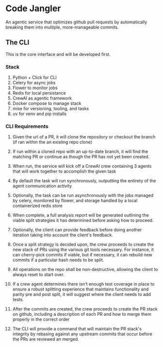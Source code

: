 # Code Jangler

An agentic service that optimizes github pull requests by automatically breaking them into multiple, more-manageable commits.

## The CLI

This is the core interface and will be developed first.

### Stack

1. Python + Click for CLI
2. Celery for async jobs
3. Flower to monitor jobs
4. Redis for local persistance
5. CrewAI as agentic framework
6. Docker compose to manage stack
7. mise for versioning, tooling, and tasks
8. uv for venv and pip installs

### CLI Requirements

1. Given the url of a PR, it will clone the repository or checkout the branch (if ran within the an existing repo clone)

2. If run within a cloned repo with an up-to-date branch, it will find the matching PR or continue as though the PR has not yet been created.

3. When run, the service will kick off a CrewAI crew containing 3 agents that will work together to accomplish the given task

4. By default the task will run synchronously, outputting the entirety of the agent communication activity

5. Optionally, the task can be run asynchronously with the jobs managed by celery, monitored by flower, and storage handled by a local containerized redis store

6. When complete, a full analysis report will be generated outlining the viable split strategies it has determined before asking how to proceed.

7. Optionally, the client can provide feedback before doing another iteration taking into account the client's feedback.

8. Once a split strategy is decided upon, the crew proceeds to create the new stack of PRs using the various git tools necessary. For instance, it can cherry-pick commits if viable, but if necessary, it can rebuild new commits if a particular hash needs to be split.

9. All operations on the repo shall be non-destructive, allowing the client to always reset to start over.

10. If a crew agent determines there isn't enough test coverage in place to ensure a robust splitting experience that maintains functionality and parity pre and post split, it will suggest where the client needs to add tests.

11. After the commits are created, the crew proceeds to create the PR stack on github, including a description of each PR and how to merge them properly in the correct order

12. The CLI will provide a command that will maintain the PR stack's integrity by rebasing against any upstream commits that occur before the PRs are reviewed an merged.
